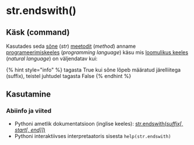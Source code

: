 # str.endswith\(\)

## Käsk \(command\)

Kasutades seda [sõne](../) \(_str_\) [meetodit](../../../../terminid/sonastik/meetod-method.md) \(_method_\) anname [programeerimiskeeles](../../../../terminid/sonastik/programmeerimiskeel-programming-language.md) \(_programming language_\) käsu mis [loomulikus keeles](../../../../terminid/sonastik/loomulik-keel-natural-language.md) \(_natural language_\) on väljendatav kui: 

{% hint style="info" %}
tagasta True kui sõne lõpeb määratud järelliitega \(suffix\), teistel juhtudel tagasta False
{% endhint %}

## Kasutamine

### Abiinfo ja viited

* Pythoni ametlik dokumentatsioon \(inglise keeles\): [str.endswith\(_suffix\[, start\[, end\]\]_\)](https://docs.python.org/3/library/stdtypes.html#str.endswith)
* Pythoni interaktiivses interpretaatoris sisesta `help(str.endswith)`

